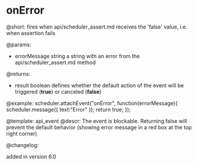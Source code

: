 onError
=============

@short:
	fires when api/scheduler_assert.md receives the 'false' value, i.e. when assertion fails

@params:
- errorMessage		string			a string with an error from the api/scheduler_assert.md method

@returns:  
- result     boolean       defines whether the default action of the event will be triggered (<b>true</b>) or canceled (<b>false</b>) 

@example:
scheduler.attachEvent("onError", function(errorMessage){
	scheduler.message({
    	text:"Error"
    });
    return true;
});

@template:	api_event
@descr:
The event is blockable. Returning false will prevent the default behavior (showing error message in a red box at the top right corner)

@changelog:

added in version 6.0


